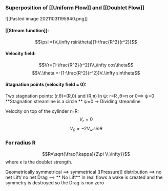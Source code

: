 ### Superposition of [[Uniform Flow]] and [[Doublet Flow]]

![[Pasted image 20211031195940.png]]

#### [[Stream function]]:

$$\psi =(V_\infty rsin\theta)(1-\frac{R^2}{r^2})$$

#### Velocity field:
$$Vr=(1-\frac{R^2}{r^2})V_\infty cos\theta$$
$$V_\theta =-(1-\frac{R^2}{r^2})V_\infty sin\theta$$

#### Stagnation points (velocity field = 0):
Two stagnation points: (r,θ)=(R,0) and (R,π)
In ψ:	 r=R ,θ=π or 0==> ψ=0 
**Stagnation streamline is a circle **
ψ=0 -> Dividing streamline

Velocity on top of the cylinder r=R:
$$V_r =0$$
$$V_\theta=-2V_\infty sin\theta$$

### For radius R
$$R=\sqrt{\frac{\kappa}{2\pi V_\infty}}$$
where κ is the doublet strength.

Geometrically symmetrical ==> symmetrical [[Pressure]] distribution 
==> no net Lift/ no net Drag ==> ** No Lift**
In real flows a wake is created and the symmetry is destroyed so the Drag is non zero


